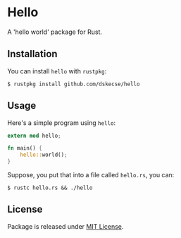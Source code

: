 # Hello

A 'hello world' package for Rust.

## Installation

You can install `hello` with `rustpkg`:

```
$ rustpkg install github.com/dskecse/hello
```

## Usage

Here's a simple program using `hello`:

```rust
extern mod hello;

fn main() {
    hello::world();
}
```

Suppose, you put that into a file called `hello.rs`, you can:

```
$ rustc hello.rs && ./hello
```

## License

Package is released under [MIT License](http://www.opensource.org/licenses/MIT).
